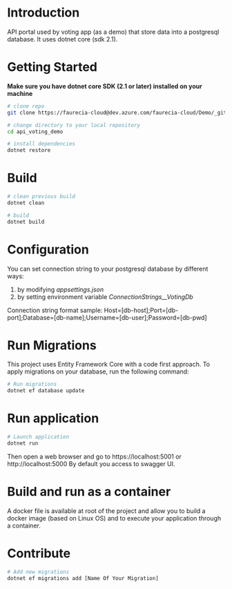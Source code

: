 # Introduction 
API portal used by voting app (as a demo) that store data into a postgresql database. It uses dotnet core (sdk 2.1).

# Getting Started

**Make sure you have dotnet core SDK (2.1 or later) installed on your machine**

```bash
# clone repo
git clone https://faurecia-cloud@dev.azure.com/faurecia-cloud/Demo/_git/api_voting_demo

# change directory to your local repository
cd api_voting_demo

# install dependencies
dotnet restore
```
# Build

```bash
# clean previous build
dotnet clean

# build
dotnet build
```

# Configuration

You can set connection string to your postgresql database by different ways:
1. by modifying *appsettings.json* 
2. by setting environment variable *ConnectionStrings__VotingDb*

Connection string format sample:
Host=\[db-host\];Port=\[db-port\];Database=\[db-name\];Username=\[db-user\];Password=\[db-pwd\]

# Run Migrations

This project uses Entity Framework Core with a code first approach. To apply migrations on your database, run the following command:

```bash
# Run migrations
dotnet ef database update
```

# Run application

```bash
# Launch application
dotnet run
```
Then open a web browser and go to https://localhost:5001 or http://localhost:5000
By default you access to swagger UI.

# Build and run as a container

A docker file is available at root of the project and allow you to build a docker image (based on Linux OS) and to execute your application through a container.

# Contribute

```bash
# Add new migrations
dotnet ef migrations add [Name Of Your Migration]
```